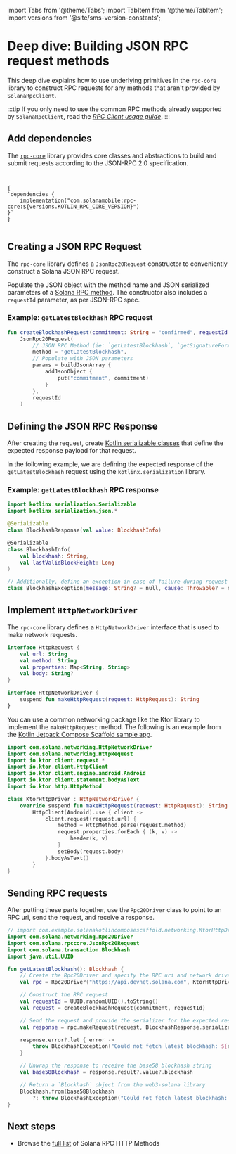 import Tabs from '@theme/Tabs';
import TabItem from '@theme/TabItem';
import versions from '@site/sms-version-constants';

# Deep dive: Building JSON RPC request methods

This deep dive explains how to use underlying primitives in the `rpc-core` library to construct RPC requests for any methods that aren't provided by `SolanaRpcClient`.

:::tip
If you only need to use the common RPC methods already supported by `SolanaRpcClient`, read the [_RPC Client usage guide_](/android-native/rpc-requests).
:::

## Add dependencies

The [`rpc-core`](https://github.com/solana-mobile/rpc-core) library provides core classes and abstractions to build and submit requests according to the JSON-RPC 2.0 specification.

<Tabs>
<TabItem value="build.gradle.kts" label="build.gradle.kts">

<pre><code language="groovy">

{
`dependencies {
    implementation("com.solanamobile:rpc-core:${versions.KOTLIN_RPC_CORE_VERSION}")
}`
}

</code></pre>

</TabItem>
</Tabs>

## Creating a JSON RPC Request

The `rpc-core` library defines a `JsonRpc20Request` constructor to conveniently construct a Solana JSON RPC request.

Populate the JSON object with the method name and JSON serialized parameters of a [Solana RPC method](https://docs.solana.com/api/http). The
constructor also includes a `requestId` parameter, as per JSON-RPC spec.

### Example: `getLatestBlockhash` RPC request

```kotlin
fun createBlockhashRequest(commitment: String = "confirmed", requestId: String = "1") =
    JsonRpc20Request(
        // JSON RPC Method (ie: `getLatestBlockhash`, `getSignatureForAddresses`)
        method = "getLatestBlockhash",
        // Populate with JSON parameters
        params = buildJsonArray {
            addJsonObject {
                put("commitment", commitment)
            }
        },
        requestId
    )
```

## Defining the JSON RPC Response

After creating the request, create [Kotlin serializable classes](https://kotlinlang.org/docs/serialization.html#libraries) that define the expected response payload for that request.

In the following example, we are defining the expected response of the `getLatestBlockhash` request using the `kotlinx.serialization` library.

### Example: `getLatestBlockhash` RPC response

```kotlin
import kotlinx.serialization.Serializable
import kotlinx.serialization.json.*

@Serializable
class BlockhashResponse(val value: BlockhashInfo)

@Serializable
class BlockhashInfo(
    val blockhash: String,
    val lastValidBlockHeight: Long
)

// Additionally, define an exception in case of failure during request
class BlockhashException(message: String? = null, cause: Throwable? = null) : RuntimeException(message, cause)
```

## Implement `HttpNetworkDriver`

The `rpc-core` library defines a `HttpNetworkDriver` interface that is used to make network requests.

```kotlin
interface HttpRequest {
    val url: String
    val method: String
    val properties: Map<String, String>
    val body: String?
}

interface HttpNetworkDriver {
    suspend fun makeHttpRequest(request: HttpRequest): String
}
```

You can use a common networking package like the Ktor library to implement the `makeHttpRequest` method. The following
is an example from the [Kotlin Jetpack Compose Scaffold sample app](https://github.com/solana-mobile/solana-kotlin-compose-scaffold/blob/main/app/src/main/java/com/example/solanakotlincomposescaffold/networking/HttpDriver.kt).

```kotlin
import com.solana.networking.HttpNetworkDriver
import com.solana.networking.HttpRequest
import io.ktor.client.request.*
import io.ktor.client.HttpClient
import io.ktor.client.engine.android.Android
import io.ktor.client.statement.bodyAsText
import io.ktor.http.HttpMethod

class KtorHttpDriver : HttpNetworkDriver {
    override suspend fun makeHttpRequest(request: HttpRequest): String =
        HttpClient(Android).use { client ->
            client.request(request.url) {
                method = HttpMethod.parse(request.method)
                request.properties.forEach { (k, v) ->
                    header(k, v)
                }
                setBody(request.body)
            }.bodyAsText()
        }
}
```

## Sending RPC requests

After putting these parts together, use the `Rpc20Driver` class to point to an RPC uri, send
the request, and receive a response.

```kotlin
// import com.example.solanakotlincomposescaffold.networking.KtorHttpDriver
import com.solana.networking.Rpc20Driver
import com.solana.rpccore.JsonRpc20Request
import com.solana.transaction.Blockhash
import java.util.UUID

fun getLatestBlockhash(): Blockhash {
    // Create the Rpc20Driver and specify the RPC uri and network driver
    val rpc = Rpc20Driver("https://api.devnet.solana.com", KtorHttpDriver())

    // Construct the RPC request
    val requestId = UUID.randomUUID().toString()
    val request = createBlockhashRequest(commitment, requestId)

    // Send the request and provide the serializer for the expected response
    val response = rpc.makeRequest(request, BlockhashResponse.serializer())

    response.error?.let { error ->
        throw BlockhashException("Could not fetch latest blockhash: ${error.code}, ${error.message}")
    }

    // Unwrap the response to receive the base58 blockhash string
    val base58Blockhash = response.result?.value?.blockhash

    // Return a `Blockhash` object from the web3-solana library
    Blockhash.from(base58Blockhash
        ?: throw BlockhashException("Could not fetch latest blockhash: UnknownError"))
}
```

## Next steps

- Browse the [full list](https://docs.solana.com/api/http) of Solana RPC HTTP Methods
